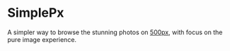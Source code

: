 SimplePx
=============

A simpler way to browse the stunning photos on [500px](https://500px.com), with focus on the pure image experience.
